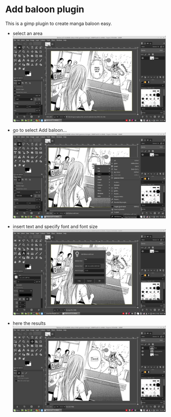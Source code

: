 # Add baloon plugin
This is a gimp plugin to create manga baloon easy.

* select an area
![select area](imgs/demo1.png)

* go to select Add baloon...
![add baloon](imgs/demo2.png)

* insert text and specify font and font size
![insert text](imgs/demo3.png)

* here the results
![result](imgs/demo4.png)

